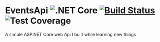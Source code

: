 # EventsApi ![.NET Core](https://github.com/vince-nyanga/EventsApi/workflows/.NET%20Core/badge.svg?branch=master) [![Build Status](https://dev.azure.com/vincenyanga0791/EventsApi/_apis/build/status/vince-nyanga.EventsApi?branchName=master)](https://dev.azure.com/vincenyanga0791/EventsApi/_build/latest?definitionId=2&branchName=master)![Test Coverage](https://img.shields.io/azure-devops/coverage/vincenyanga0791/EventsApi/2)

A simple ASP.NET Core web Api I built while learning new things
